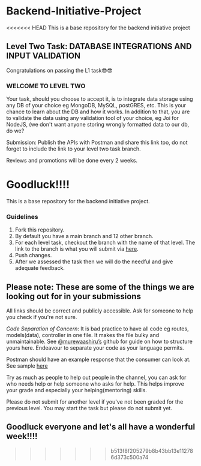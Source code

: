 # Backend-Initiative-Project
<<<<<<< HEAD
This is a base repository for the backend initiative project

## Level Two Task: DATABASE INTEGRATIONS AND INPUT VALIDATION
Congratulations on passing the L1 task😎😎

### WELCOME TO LEVEL TWO

Your task, should you choose to accept it, is to integrate data storage using any DB of your choice eg MongoDB, MySQL, postGRES, etc. This is your chance to learn about the DB and how it works. In addition to that, you are to validate the data using any validation tool of your choice, eg Joi for NodeJS, (we don't want anyone storing wrongly formatted data to our db, do we?

Submission: Publish the APIs with Postman and share this link too, do not forget to include the link to your level two task branch.

Reviews and promotions will be done every 2 weeks.

Goodluck!!!!
=======
This is a base repository for the backend initiative project.

### Guidelines
1. Fork this repository.
2. By default you have a main branch and 12 other branch.
3. For each level task, checkout the branch with the name of that level. The link to the branch is what you will submit via [here](https://docs.google.com/forms/d/e/1FAIpQLSckJcKk0a3zAzQuaqNEM0gYY8zE6ox_gQ8zA9IvoXiNb3arYw/viewform).
4. Push changes.
5. After we assessed the task then we will do the needful and give adequate feedback.

## Please note: These are some of the things we are looking out for in your submissions
All links should be correct and publicly accessible. Ask for someone to help you check if you're not sure.

*Code Separation of Concern*: It is bad practice to have all code eg routes, models(data), controller in one file. It makes the file bulky and unmaintainable. See [@murewaashiru’s](https://github.com/murewaashiru/Backend-Initiative-Project/tree/Level-Two-Task) github for guide on how to structure yours here. Endeavour to separate your code as your language permits.

Postman should have an example response that the consumer can look at. See sample [here](https://documenter.getpostman.com/view/9925314/TVssj8nR)

Try as much as people to help out people in the channel, you can ask for who needs help or help someone who asks for help. This helps improve your grade and especially your helping(mentoring) skills.

Please do not submit for another level if you've not been graded for the previous level. You may start the task but please do not submit yet.

## Goodluck everyone and let's all have a wonderful week!!!!
>>>>>>> b513f8f205279b8b43bb13e112786d373c500a74
